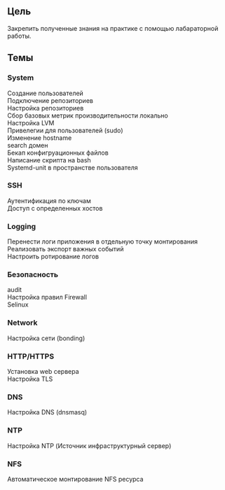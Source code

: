 ## Цель  
Закрепить полученные знания на практике с помощью лабараторной работы.  

## Темы
### System  
Создание пользователей  
Подключение репозиториев  
Настройка репозиториев  
Сбор базовых метрик производительности локально  
Настройка LVM  
Привелегии для пользователей (sudo)  
Изменение hostname  
search домен  
Бекап конфигруационных файлов  
Написание скрипта на bash  
Systemd-unit в пространстве пользователя  

### SSH 
Аутентификация по ключам  
Доступ с определенных хостов  

### Logging  
Перенести логи приложения в отдельную точку монтирования  
Реализовать экспорт важных событий  
Настроить ротирование логов  

### Безопасность
audit  
Настройка правил Firewall   
Selinux  

### Network 
Настройка сети (bonding)   

### HTTP/HTTPS  
Установка web сервера  
Настройка TLS    

### DNS  
Настройка DNS (dnsmasq)  

### NTP
Настройка NTP (Источник инфраструктурный сервер)

### NFS  
Автоматическое монтирование NFS ресурса
